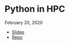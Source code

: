 Python in HPC
===========================================

February 20, 2020

- [Slides](python-in-hpc.pdf)
- [Repo](https://github.com/NIH-HPC/python-in-hpc)
